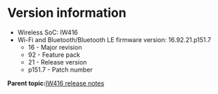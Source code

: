 # Version information

-   Wireless SoC: IW416
-   Wi-Fi and Bluetooth/Bluetooth LE firmware version: 16.92.21.p151.7
    -   16 - Major revision
    -   92 - Feature pack
    -   21 - Release version
    -   p151.7 - Patch number

**Parent topic:**[IW416 release notes](../topics/iw416-release-notes.md)

